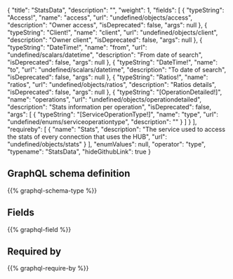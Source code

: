 {
  "title": "StatsData",
  "description": "",
  "weight": 1,
  "fields": [
    {
      "typeString": "Access!",
      "name": "access",
      "url": "undefined/objects/access",
      "description": "Owner access",
      "isDeprecated": false,
      "args": null
    },
    {
      "typeString": "Client!",
      "name": "client",
      "url": "undefined/objects/client",
      "description": "Owner client",
      "isDeprecated": false,
      "args": null
    },
    {
      "typeString": "DateTime!",
      "name": "from",
      "url": "undefined/scalars/datetime",
      "description": "From date of search",
      "isDeprecated": false,
      "args": null
    },
    {
      "typeString": "DateTime!",
      "name": "to",
      "url": "undefined/scalars/datetime",
      "description": "To date of search",
      "isDeprecated": false,
      "args": null
    },
    {
      "typeString": "Ratios!",
      "name": "ratios",
      "url": "undefined/objects/ratios",
      "description": "Ratios details",
      "isDeprecated": false,
      "args": null
    },
    {
      "typeString": "[OperationDetailed!]",
      "name": "operations",
      "url": "undefined/objects/operationdetailed",
      "description": "Stats information per operation",
      "isDeprecated": false,
      "args": [
        {
          "typeString": "[ServiceOperationType!]",
          "name": "type",
          "url": "undefined/enums/serviceoperationtype",
          "description": ""
        }
      ]
    }
  ],
  "requireby": [
    {
      "name": "Stats",
      "description": "The service used to access the stats of every connection that uses the HUB",
      "url": "undefined/objects/stats"
    }
  ],
  "enumValues": null,
  "operator": "type",
  "typename": "StatsData",
  "hideGithubLink": true
}
## GraphQL schema definition

{{% graphql-schema-type %}}

## Fields

{{% graphql-field %}}

## Required by

{{% graphql-require-by %}}
